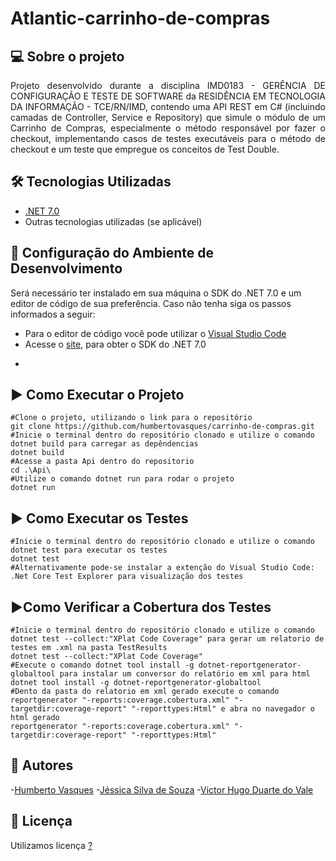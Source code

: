 # Atlantic-carrinho-de-compras

## 💻 Sobre o projeto

<p align="justify"> Projeto desenvolvido durante a disciplina IMD0183 - GERÊNCIA DE CONFIGURAÇÃO E TESTE DE SOFTWARE da RESIDÊNCIA EM TECNOLOGIA DA INFORMAÇÃO - TCE/RN/IMD, contendo uma API REST em C# (incluindo camadas de Controller, Service e Repository) que simule o módulo de um Carrinho de Compras, especialmente o método responsável por fazer o checkout, implementando casos de testes executáveis para o método de checkout e um teste que empregue os conceitos de Test Double.
</p>

## 🛠️ Tecnologias Utilizadas

- [.NET 7.0](https://dotnet.microsoft.com/en-us/download/dotnet/7.0)
- Outras tecnologias utilizadas (se aplicável)

## 🔎 Configuração do Ambiente de Desenvolvimento

Será necessário ter instalado em sua máquina o SDK do .NET 7.0 e um editor de código de sua preferência. Caso não tenha siga os passos informados a seguir:

- Para o editor de código você pode utilizar o [Visual Studio Code](https://code.visualstudio.com/download)
- Acesse o [site](https://dotnet.microsoft.com/en-us/download/dotnet/7.0),  para obter o SDK do .NET 7.0
- ```shell

  ```

## ▶️ Como Executar o Projeto

```shell
#Clone o projeto, utilizando o link para o repositório 
git clone https://github.com/humbertovasques/carrinho-de-compras.git
#Inicie o terminal dentro do repositório clonado e utilize o comando dotnet build para carregar as depêndencias
dotnet build
#Acesse a pasta Api dentro do repositorio 
cd .\Api\
#Utilize o comando dotnet run para rodar o projeto
dotnet run
```

## ▶️ Como Executar os Testes

```shell
#Inicie o terminal dentro do repositório clonado e utilize o comando dotnet test para executar os testes
dotnet test
#Alternativamente pode-se instalar a extenção do Visual Studio Code: .Net Core Test Explorer para visualização dos testes
```

## ▶️Como Verificar a Cobertura dos Testes
```shell
#Inicie o terminal dentro do repositório clonado e utilize o comando dotnet test --collect:"XPlat Code Coverage" para gerar um relatorio de testes em .xml na pasta TestResults
dotnet test --collect:"XPlat Code Coverage"
#Execute o comando dotnet tool install -g dotnet-reportgenerator-globaltool para instalar um conversor do relatório em xml para html
dotnet tool install -g dotnet-reportgenerator-globaltool
#Dento da pasta do relatorio em xml gerado execute o comando reportgenerator "-reports:coverage.cobertura.xml" "-targetdir:coverage-report" "-reporttypes:Html" e abra no navegador o html gerado
reportgenerator "-reports:coverage.cobertura.xml" "-targetdir:coverage-report" "-reporttypes:Html"

```
## 🤝 Autores

-[Humberto Vasques](https://github.com/humbertovasques)
-[Jéssica Silva de Souza](https://github.com/jessicadsz)
-[Victor Hugo Duarte do Vale](https://github.com/victorhdv)

## 📜 Licença

 Utilizamos licença [?]()

